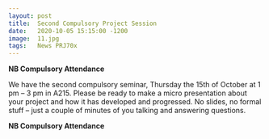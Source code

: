 ```yaml
---
layout: post
title:  Second Compulsory Project Session
date:   2020-10-05 15:15:00 -1200
image:  11.jpg
tags:   News PRJ70x
---
```

**NB Compulsory Attendance**

We have the second compulsory seminar, Thursday the 15th of October at 1 pm – 3 pm in A215. Please be ready to make a micro presentation about your project and how it has developed and progressed. No slides, no formal stuff – just a couple of minutes of you talking and answering questions.

**NB Compulsory Attendance**